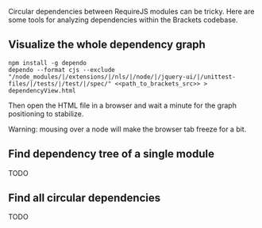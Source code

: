 Circular dependencies between RequireJS modules can be tricky. Here are some tools for analyzing dependencies within the Brackets codebase.

## Visualize the whole dependency graph

```
npm install -g dependo
dependo --format cjs --exclude "/node_modules/|/extensions/|/nls/|/node/|/jquery-ui/|/unittest-files/|/tests/|/test/|/spec/" <<path_to_brackets_src>> > dependencyView.html
```

Then open the HTML file in a browser and wait a minute for the graph positioning to stabilize.

Warning: mousing over a node will make the browser tab freeze for a bit.


## Find dependency tree of a single module

TODO

## Find all circular dependencies

TODO